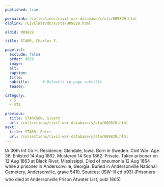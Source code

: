 ```yaml
---
published: true

permalink: /collections/civil-war-database/s/sta/009829.html
oldlink: /CivilWar/db/s/sta/009829.html

oldid: 009829

title: STARR, Charles F.

pagelist:
  exclude: false
  order: 9829
  image: 
  alt:
  caption:
  title:
  subtitle:      # Defaults to page subtitle
  teaser:

category: 
  - S 
  - STA

previous:
  title: STARKSON, Sivert
  url: /collections/civil-war-database/s/sta/009828.html  
next:
  title: STARR, Peter
  url: /collections/civil-war-database/s/sta/009830.html   
---
```

IA 30th Inf Co H. Residence: Glendale, Iowa. Born in Sweden. Civil War: Age 36. Enlisted 14 Aug 1862. Mustered 14 Sep 1862. Private. Taken prisoner on 12 Aug 1863 at Black River, Mississippi. Died of pneumonia 12 Aug 1864 while a prisoner in Andersonville, Georgia. Buried in Andersonville National Cemetery, Andersonville, grave 5410. Sources: (ISW-III cd p93) (&#147;Prisoners who died at Andersonville Prison&#148; Atwater List, publ 1865)